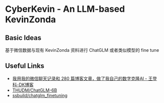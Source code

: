 # CyberKevin - An LLM-based KevinZonda

## Basic Ideas

基于微信数据与现有 KevinZonda 资料进行 ChatGLM 或者类似模型的 fine tune

## Useful Links


- [我用我的微信聊天记录和 280 篇博客文章，做了我自己的数字克隆AI - 王登科-DK博客](https://greatdk.com/1908.html)
- [THUDM/ChatGLM-6B](https://github.com/THUDM/ChatGLM-6B)
- [ssbuild/chatglm_finetuning](https://github.com/ssbuild/chatglm_finetuning)
